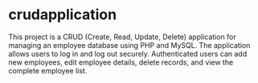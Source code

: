 # crudapplication
This project is a CRUD (Create, Read, Update, Delete) application for managing an employee database using PHP and MySQL. The application allows users to log in and log out securely. Authenticated users can add new employees, edit employee details, delete records, and view the complete employee list.  
